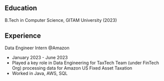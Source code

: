 ## Education
B.Tech in Computer Science, GITAM University (2023)

## Experience
Data Engineer Intern @Amazon
- January 2023 - June 2023
- Played a key role in Data Engineering for TaxTech Team (under FinTech Org) processing data for Amazon US Fixed Asset Taxation
- Worked in Java, AWS, SQL
